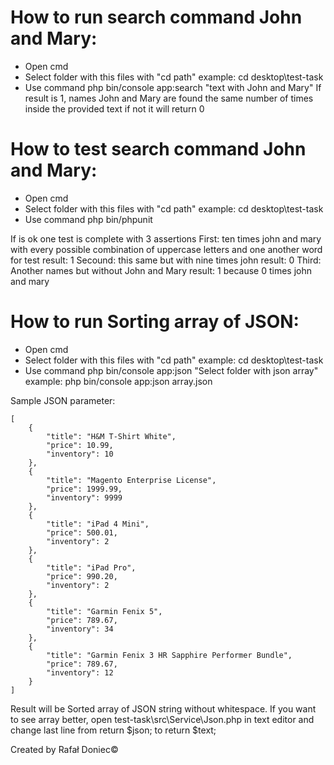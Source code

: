 # How to run search command John and Mary:

* Open cmd
* Select folder with this files with "cd path" example: cd desktop\test-task
* Use command php bin/console app:search "text with John and Mary"
If result is 1, names John and Mary are found the same number of times inside the provided text
if not it will return 0


# How to test search command John and Mary:
* Open cmd
* Select folder with this files with "cd path" example: cd desktop\test-task
* Use command php bin/phpunit

If is ok one test is complete with 3 assertions
First: ten times john and mary with every possible combination of uppercase letters and one another word for test
result: 1
Secound: this same but with nine times john
result: 0
Third: Another names but without John and Mary
result: 1 because 0 times john and mary

# How to run Sorting array of JSON:
* Open cmd
* Select folder with this files with "cd path" example: cd desktop\test-task
* Use command php bin/console app:json "Select folder with json array" example: php bin/console app:json array.json

Sample JSON parameter: 
```
[	
	{
		"title": "H&M T-Shirt White",
		"price": 10.99,
		"inventory": 10
	},
	{
		"title": "Magento Enterprise License",
		"price": 1999.99,
		"inventory": 9999
	},
	{
		"title": "iPad 4 Mini",
		"price": 500.01,
		"inventory": 2
	},
	{
		"title": "iPad Pro",
		"price": 990.20,
		"inventory": 2
	},
	{
		"title": "Garmin Fenix 5",
		"price": 789.67,
		"inventory": 34
	},
	{
		"title": "Garmin Fenix 3 HR Sapphire Performer Bundle",
		"price": 789.67,
		"inventory": 12
	}
]
```

Result will be Sorted array of JSON string without whitespace.
If you want to see array better, open test-task\src\Service\Json.php in text editor and change last line from  return $json; to return $text;

Created by Rafał Doniec&copy;
